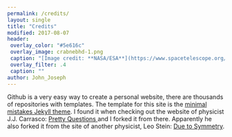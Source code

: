 ```yaml
---
permalink: /credits/
layout: single
title: "Credits"
modified: 2017-08-07
header:
 overlay_color: "#5e616c"
 overlay_image: crabnebhd-1.png
 caption: "[Image credit: **NASA/ESA**](https://www.spacetelescope.org/images/heic0515a/)"
 overlay_filter: .4
 caption: ""
author: John_Joseph
---
```


Github is a very easy way to create a personal website, there are thousands of repositories with templates. 
The template for this site is the [minimal mistakes Jekyll theme](https://mademistakes.com/work/minimal-mistakes-jekyll-theme/). I found it when checking out the website of physicist J.J. Carrasco: <a href="prettyquestions.com"> Pretty Questions </a> and I forked it from there. Apparently he also forked it from the site of another physicist, Leo Stein: [Due to Symmetry](http://duetosymmetry.com).
